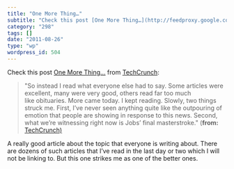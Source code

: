 ```yaml
---
title: "One More Thing…"
subtitle: "Check this post [One More Thing…](http://feedproxy.google.com/~r/Techcrunch/~3/ag8UJf5_HY4/) from [T..."
category: "298"
tags: []
date: "2011-08-26"
type: "wp"
wordpress_id: 504
---
```

Check this post [One More Thing…](http://feedproxy.google.com/~r/Techcrunch/~3/ag8UJf5_HY4/) from [TechCrunch](http://feeds.feedburner.com/Techcrunch):
> "So instead I read what everyone else had to say. Some articles were excellent, many were very good, others read far too much like obituaries. More came today. I kept reading. Slowly, two things struck me. First, I’ve never seen anything quite like the outpouring of emotion that people are showing in response to this news. Second, what we’re witnessing right now is Jobs’ final masterstroke." (**from:** [TechCrunch)](http://feeds.feedburner.com/Techcrunch) 

 A really good article about the topic that everyone is writing about. There are dozens of such articles that I’ve read in the last day or two which I will not be linking to. But this one strikes me as one of the better ones.